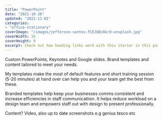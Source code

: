 ```yaml
---
title: "PowerPoint"
date: "2021-10-26"
updated: "2021-11-01"
categories:
- "office-stationary"
coverImage: "/images/jefferson-santos-fCEJGBzAkrU-unsplash.jpg"
coverWidth: 16
coverHeight: 9
excerpt: Check out how heading links work with this starter in this post.
---
```

Custom PowerPoints, Keynotes and Google slides. 
Brand templates and content tailored to meet your needs. 

My templates make the most of default features and short training session (5-20 minutes) at hand over can help you and your team get the best from these.

Branded templates help keep your businesses comms consistent and increase efficiencies in staff communicatiion. It helps reduce workload on a design team and empowers staff out with design to present professionally.

Content?
Video, also up to date screenshots e.g genius tesco etc